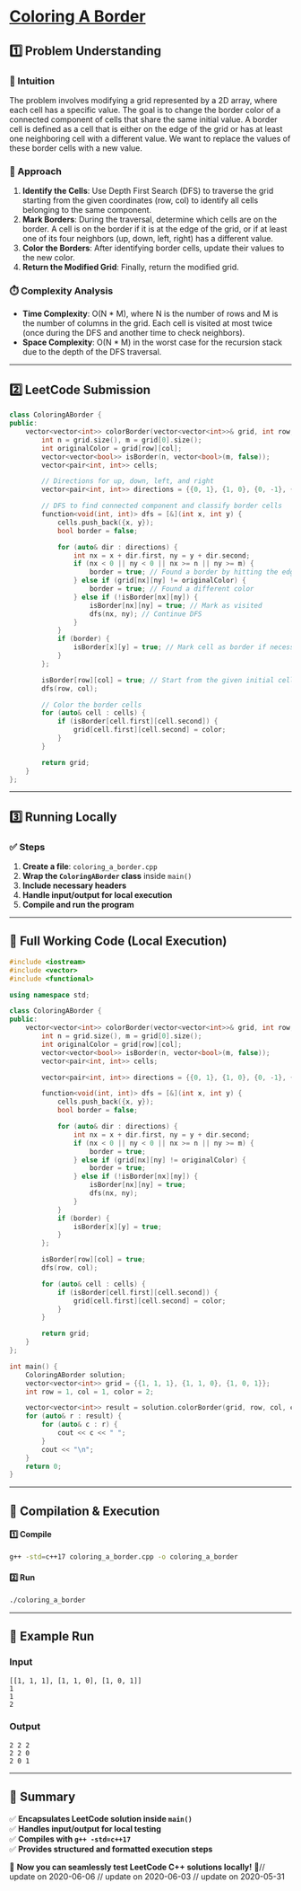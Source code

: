 # **[Coloring A Border](https://leetcode.com/problems/coloring-a-border/description/)**  

## **1️⃣ Problem Understanding**  
### **📌 Intuition**  
The problem involves modifying a grid represented by a 2D array, where each cell has a specific value. The goal is to change the border color of a connected component of cells that share the same initial value. A border cell is defined as a cell that is either on the edge of the grid or has at least one neighboring cell with a different value. We want to replace the values of these border cells with a new value.

### **🚀 Approach**  
1. **Identify the Cells**: Use Depth First Search (DFS) to traverse the grid starting from the given coordinates (row, col) to identify all cells belonging to the same component.
2. **Mark Borders**: During the traversal, determine which cells are on the border. A cell is on the border if it is at the edge of the grid, or if at least one of its four neighbors (up, down, left, right) has a different value.
3. **Color the Borders**: After identifying border cells, update their values to the new color.
4. **Return the Modified Grid**: Finally, return the modified grid.

### **⏱️ Complexity Analysis**  
- **Time Complexity**: O(N * M), where N is the number of rows and M is the number of columns in the grid. Each cell is visited at most twice (once during the DFS and another time to check neighbors).
- **Space Complexity**: O(N * M) in the worst case for the recursion stack due to the depth of the DFS traversal.

---  

## **2️⃣ LeetCode Submission**  
```cpp
class ColoringABorder {
public:
    vector<vector<int>> colorBorder(vector<vector<int>>& grid, int row, int col, int color) {
        int n = grid.size(), m = grid[0].size();
        int originalColor = grid[row][col];
        vector<vector<bool>> isBorder(n, vector<bool>(m, false));
        vector<pair<int, int>> cells;

        // Directions for up, down, left, and right
        vector<pair<int, int>> directions = {{0, 1}, {1, 0}, {0, -1}, {-1, 0}};

        // DFS to find connected component and classify border cells
        function<void(int, int)> dfs = [&](int x, int y) {
            cells.push_back({x, y});
            bool border = false;

            for (auto& dir : directions) {
                int nx = x + dir.first, ny = y + dir.second;
                if (nx < 0 || ny < 0 || nx >= n || ny >= m) {
                    border = true; // Found a border by hitting the edge
                } else if (grid[nx][ny] != originalColor) {
                    border = true; // Found a different color
                } else if (!isBorder[nx][ny]) {
                    isBorder[nx][ny] = true; // Mark as visited
                    dfs(nx, ny); // Continue DFS
                }
            }
            if (border) {
                isBorder[x][y] = true; // Mark cell as border if necessary
            }
        };

        isBorder[row][col] = true; // Start from the given initial cell
        dfs(row, col);

        // Color the border cells
        for (auto& cell : cells) {
            if (isBorder[cell.first][cell.second]) {
                grid[cell.first][cell.second] = color;
            }
        }

        return grid;
    }
};
```  

---  

## **3️⃣ Running Locally**  
### **✅ Steps**  
1. **Create a file**: `coloring_a_border.cpp`  
2. **Wrap the `ColoringABorder` class** inside `main()`  
3. **Include necessary headers**  
4. **Handle input/output for local execution**  
5. **Compile and run the program**  

---  

## **📝 Full Working Code (Local Execution)**  
```cpp
#include <iostream>
#include <vector>
#include <functional>

using namespace std;

class ColoringABorder {
public:
    vector<vector<int>> colorBorder(vector<vector<int>>& grid, int row, int col, int color) {
        int n = grid.size(), m = grid[0].size();
        int originalColor = grid[row][col];
        vector<vector<bool>> isBorder(n, vector<bool>(m, false));
        vector<pair<int, int>> cells;

        vector<pair<int, int>> directions = {{0, 1}, {1, 0}, {0, -1}, {-1, 0}};

        function<void(int, int)> dfs = [&](int x, int y) {
            cells.push_back({x, y});
            bool border = false;

            for (auto& dir : directions) {
                int nx = x + dir.first, ny = y + dir.second;
                if (nx < 0 || ny < 0 || nx >= n || ny >= m) {
                    border = true;
                } else if (grid[nx][ny] != originalColor) {
                    border = true;
                } else if (!isBorder[nx][ny]) {
                    isBorder[nx][ny] = true;
                    dfs(nx, ny);
                }
            }
            if (border) {
                isBorder[x][y] = true;
            }
        };

        isBorder[row][col] = true;
        dfs(row, col);

        for (auto& cell : cells) {
            if (isBorder[cell.first][cell.second]) {
                grid[cell.first][cell.second] = color;
            }
        }

        return grid;
    }
};

int main() {
    ColoringABorder solution;
    vector<vector<int>> grid = {{1, 1, 1}, {1, 1, 0}, {1, 0, 1}};
    int row = 1, col = 1, color = 2;

    vector<vector<int>> result = solution.colorBorder(grid, row, col, color);
    for (auto& r : result) {
        for (auto& c : r) {
            cout << c << " ";
        }
        cout << "\n";
    }
    return 0;
}
```  

---  

## **🔧 Compilation & Execution**  
#### **1️⃣ Compile**  
```bash
g++ -std=c++17 coloring_a_border.cpp -o coloring_a_border
```  

#### **2️⃣ Run**  
```bash
./coloring_a_border
```  

---  

## **🎯 Example Run**  
### **Input**  
```
[[1, 1, 1], [1, 1, 0], [1, 0, 1]]
1
1
2
```  
### **Output**  
```
2 2 2 
2 2 0 
2 0 1 
```  

---  

## **📌 Summary**  
✅ **Encapsulates LeetCode solution inside `main()`**  
✅ **Handles input/output for local testing**  
✅ **Compiles with `g++ -std=c++17`**  
✅ **Provides structured and formatted execution steps**  

🚀 **Now you can seamlessly test LeetCode C++ solutions locally!** 🚀// update on 2020-06-06
// update on 2020-06-03
// update on 2020-05-31
